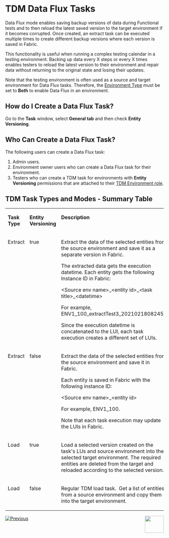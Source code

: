 # TDM Data Flux Tasks

Data Flux mode enables saving backup versions of data during Functional tests and to then reload the latest saved version to the target environment if it becomes corrupted. Once created, an extract task can be executed multiple times to create different backup versions where each version is saved in Fabric.   
 
This functionality is useful when running a complex testing calendar in a testing environment. Backing up data every X steps or every X times enables testers to reload the latest version to their environment and repair data without returning to the original state and losing their updates. 

Note that the testing environment is often used as a source and target environment for Data Flux tasks. Therefore, the [Environment Type](/articles/TDM/tdm_gui/08_environment_window_general_information.md#environment-type) must be set to **Both** to enable Data Flux in an environment.



## How do I Create a Data Flux Task?

Go to the **Task** window, select **General tab** and then check **Entity Versioning**.



## Who Can Create a Data Flux Task?

The following users can create a Data Flux task:

1. Admin users.
2. Environment owner users who can create a Data Flux task for their environment.
3. Testers who can create a TDM task for environments with **Entity Versioning** permissions that are attached to their [TDM Environment role](/articles/TDM/tdm_gui/10_environment_roles_tab.md).  



## TDM Task Types and Modes - Summary Table

<table width="900pxl">
<tbody>
<tr>
<td valign="top" width="150pxl">
<p><strong>Task Type</strong></p>
</td>
<td valign="top" width="150pxl">
<p><strong>Entity Versioning</strong></p>
</td>
<td valign="top" width="600pxl">
<p><strong>Description</strong></p>
</td>
</tr>
<tr>
<td valign="top" width="150pxl">
<p>Extract</p>
</td>
<td valign="top" width="150pxl">
<p>true</p>
</td>
<td valign="top" width="600pxl">
<p>Extract the data of the selected entities from the source environment and save it as a separate version in Fabric.</p>
<p>The extracted data gets the execution datetime. Each entity gets the following Instance ID in Fabric:</p>
<p>&lt;Source env name&gt;_&lt;entity id&gt;_&lt;task title&gt;_&lt;datetime&gt;</p>
<p>For example, ENV1_100_extractTest3_20210218082453</p>
<p>Since the execution datetime is concatenated to the LUI, each task execution creates a different set of LUIs.&nbsp;</p>
</td>
</tr>
<tr>
<td valign="top" width="150pxl">
<p>Extract</p>
</td>
<td valign="top" width="150pxl">
<p>false</p>
</td>
<td valign="top" width="600pxl">
<p>Extract the data of the selected entities from the source environment and save it in Fabric.</p>
<p>Each entity is saved in Fabric with the following instance ID:</p>
<p>&lt;Source env name&gt;_&lt;entity id&gt;</p>
<p>For example, ENV1_100.</p>
<p>Note that each task execution may update the LUIs in Fabric.</p>
</td>
</tr>
<tr>
<td valign="top" width="150pxl">
<p>Load</p>
</td>
<td valign="top" width="150pxl">
<p>true</p>
</td>
<td valign="top" width="600pxl">
<p>Load a selected version created on the task's LUs and source environment into the selected target environment. The required entities are deleted from the target and reloaded according to the selected version.</p>
</td>
</tr>
<tr>
<td valign="top" width="150pxl">
<p>Load</p>
</td>
<td valign="top" width="150pxl">
<p>false</p>
</td>
<td valign="top" width="600pxl">
<p>Regular TDM load task.&nbsp; Get a list of entities from a source environment and copy them into the target environment.</p>
</td>
</tr>
</tbody>
</table>





 [![Previous](/articles/images/Previous.png)](14_task_overview.md)[<img align="right" width="60" height="54" src="/articles/images/Next.png">](16_extract_task.md)

